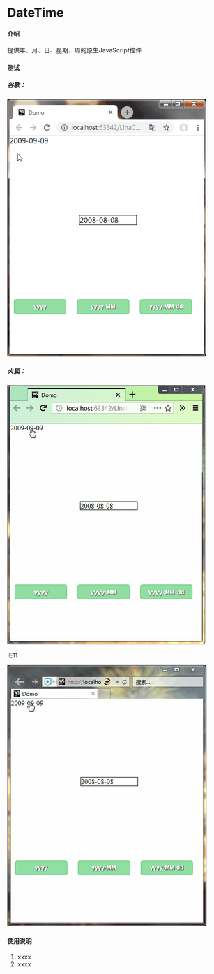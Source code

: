 # DateTime

#### 介绍
提供年、月、日、星期、周的原生JavaScript控件

#### 测试

##### 谷歌：

![谷歌](assets/谷歌.gif)



##### 火狐：

![火狐](assets/火狐.gif)



IE11

![IE2](assets/IE2.gif)







#### 使用说明

1. xxxx
2. xxxx
